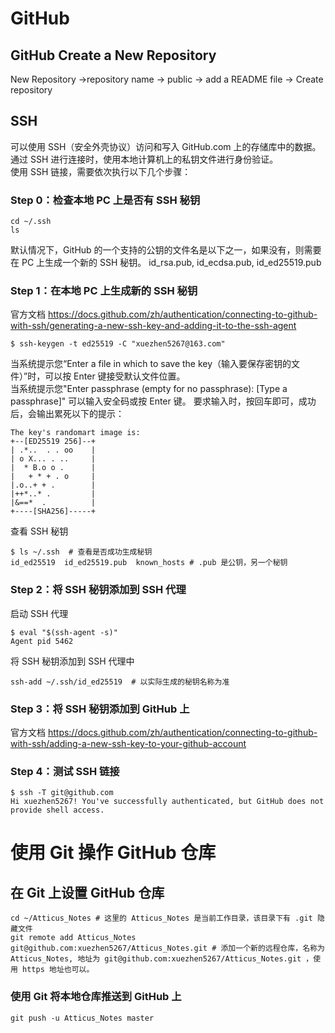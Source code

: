 # GitHub
## GitHub Create a New Repository
New Repository ->repository name -> public -> add a README file -> Create repository

## SSH
可以使用 SSH（安全外壳协议）访问和写入 GitHub.com 上的存储库中的数据。 通过 SSH 进行连接时，使用本地计算机上的私钥文件进行身份验证。   
使用 SSH 链接，需要依次执行以下几个步骤：
### Step 0：检查本地 PC 上是否有 SSH 秘钥
```shell
cd ~/.ssh
ls
```
默认情况下，GitHub 的一个支持的公钥的文件名是以下之一，如果没有，则需要在 PC 上生成一个新的 SSH 秘钥。
id_rsa.pub, id_ecdsa.pub, id_ed25519.pub

### Step 1：在本地 PC 上生成新的 SSH 秘钥
官方文档 <https://docs.github.com/zh/authentication/connecting-to-github-with-ssh/generating-a-new-ssh-key-and-adding-it-to-the-ssh-agent>

```shell
$ ssh-keygen -t ed25519 -C "xuezhen5267@163.com"
```
当系统提示您“Enter a file in which to save the key（输入要保存密钥的文件）”时，可以按 Enter 键接受默认文件位置。  
当系统提示您"Enter passphrase (empty for no passphrase): [Type a passphrase]" 可以输入安全码或按 Enter 键。
要求输入时，按回车即可，成功后，会输出累死以下的提示：
```
The key's randomart image is:
+--[ED25519 256]--+
| .*..  . . oo    |
| o X... . ..     |
|  * B.o o .      |
|   + * + . o     |
|.o..+ + .        |
|++*..* .         |
|&==*  .          |
+----[SHA256]-----+
```
查看 SSH 秘钥
```shell
$ ls ~/.ssh  # 查看是否成功生成秘钥
id_ed25519  id_ed25519.pub  known_hosts # .pub 是公钥，另一个秘钥
```
### Step 2：将 SSH 秘钥添加到 SSH 代理
启动 SSH 代理
```shell
$ eval "$(ssh-agent -s)"
Agent pid 5462
```
将 SSH 秘钥添加到 SSH 代理中
```shell
ssh-add ~/.ssh/id_ed25519  # 以实际生成的秘钥名称为准
```
### Step 3：将 SSH 秘钥添加到 GitHub 上
官方文档 <https://docs.github.com/zh/authentication/connecting-to-github-with-ssh/adding-a-new-ssh-key-to-your-github-account>

### Step 4：测试 SSH 链接
```shell
$ ssh -T git@github.com
Hi xuezhen5267! You've successfully authenticated, but GitHub does not provide shell access.
```
# 使用 Git 操作 GitHub 仓库
## 在 Git 上设置 GitHub 仓库
```shell
cd ~/Atticus_Notes # 这里的 Atticus_Notes 是当前工作目录，该目录下有 .git 隐藏文件
git remote add Atticus_Notes git@github.com:xuezhen5267/Atticus_Notes.git # 添加一个新的远程仓库，名称为 Atticus_Notes, 地址为 git@github.com:xuezhen5267/Atticus_Notes.git ，使用 https 地址也可以。
```
### 使用 Git 将本地仓库推送到 GitHub 上
```shell
git push -u Atticus_Notes master
```